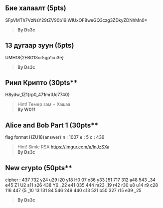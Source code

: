 ## Бие халаалт (5pts)

SFpVMTh7VzNsY29tZV90b19IWlUxOF8weGQ3czg3ZDkyZDNhMn0=
> **By Ds3c**

## 13 дугаар зуун (5pts)

UMH18{2EBG13or5gp1cu3e}
> **By Ds3c**

## Риил Крипто (30pts**

H8ydw_1Z1{rp0_471mrlUc7740}
> Hint! Төмөр зам + Хашаа  
> **By W01f**

## Alice and Bob Part 1 (30pts**

flag format HZU18{answer}
n : 1007
e : 5
c : 436
> Hint! Simle RSA https://imgur.com/a/lnJzSXa  
> **By Ds3c**

## New crypto (50pts**

cipher : 437 732 y24 u29 i20 y18 H0 07 x36 y33 }51 717 312 a48 543 _34 e45 Z1 U2 s11 s26 438 Y6 _22 e41 035 444 m23 _19 r42 r30 u8 u14 r9 c28 116 447 {5 _10 13 131 84 546 249 440 c13 521 b50 327 r15 e39 _25
> **By Ds3c**

